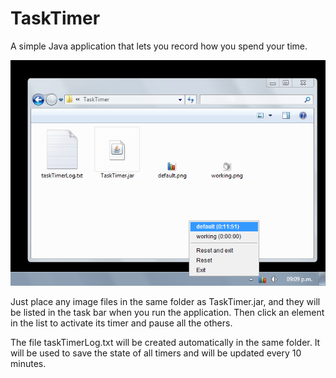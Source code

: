 # TaskTimer
A simple Java application that lets you record how you spend your time.

![screenshot](screenshot.png)

Just place any image files in the same folder as TaskTimer.jar, and they will be listed in the task bar when you run the application. Then click an element in the list to activate its timer and pause all the others.

The file taskTimerLog.txt will be created automatically in the same folder. It will be used to save the state of all timers and will be updated every 10 minutes.
